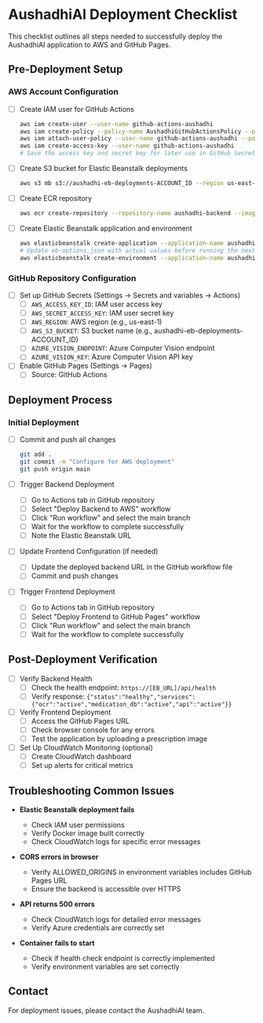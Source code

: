 # AushadhiAI Deployment Checklist

This checklist outlines all steps needed to successfully deploy the AushadhiAI application to AWS and GitHub Pages.

## Pre-Deployment Setup

### AWS Account Configuration

- [ ] Create IAM user for GitHub Actions
  ```bash
  aws iam create-user --user-name github-actions-aushadhi
  aws iam create-policy --policy-name AushadhiGitHubActionsPolicy --policy-document file://github-actions-policy.json
  aws iam attach-user-policy --user-name github-actions-aushadhi --policy-arn arn:aws:iam::ACCOUNT_ID:policy/AushadhiGitHubActionsPolicy
  aws iam create-access-key --user-name github-actions-aushadhi
  # Save the access key and secret key for later use in GitHub Secrets
  ```

- [ ] Create S3 bucket for Elastic Beanstalk deployments
  ```bash
  aws s3 mb s3://aushadhi-eb-deployments-ACCOUNT_ID --region us-east-1
  ```

- [ ] Create ECR repository
  ```bash
  aws ecr create-repository --repository-name aushadhi-backend --image-scanning-configuration scanOnPush=true
  ```

- [ ] Create Elastic Beanstalk application and environment
  ```bash
  aws elasticbeanstalk create-application --application-name aushadhi-backend --description "AushadhiAI Backend API"
  # Update eb-options.json with actual values before running the next command
  aws elasticbeanstalk create-environment --application-name aushadhi-backend --environment-name aushadhi-production --solution-stack-name "64bit Amazon Linux 2 v3.5.1 running Docker" --option-settings file://eb-options.json
  ```

### GitHub Repository Configuration

- [ ] Set up GitHub Secrets (Settings → Secrets and variables → Actions)
  - [ ] `AWS_ACCESS_KEY_ID`: IAM user access key
  - [ ] `AWS_SECRET_ACCESS_KEY`: IAM user secret key
  - [ ] `AWS_REGION`: AWS region (e.g., us-east-1)
  - [ ] `AWS_S3_BUCKET`: S3 bucket name (e.g., aushadhi-eb-deployments-ACCOUNT_ID)
  - [ ] `AZURE_VISION_ENDPOINT`: Azure Computer Vision endpoint
  - [ ] `AZURE_VISION_KEY`: Azure Computer Vision API key

- [ ] Enable GitHub Pages (Settings → Pages)
  - [ ] Source: GitHub Actions

## Deployment Process

### Initial Deployment

- [ ] Commit and push all changes
  ```bash
  git add .
  git commit -m "Configure for AWS deployment"
  git push origin main
  ```

- [ ] Trigger Backend Deployment
  - [ ] Go to Actions tab in GitHub repository
  - [ ] Select "Deploy Backend to AWS" workflow
  - [ ] Click "Run workflow" and select the main branch
  - [ ] Wait for the workflow to complete successfully
  - [ ] Note the Elastic Beanstalk URL

- [ ] Update Frontend Configuration (if needed)
  - [ ] Update the deployed backend URL in the GitHub workflow file
  - [ ] Commit and push changes

- [ ] Trigger Frontend Deployment
  - [ ] Go to Actions tab in GitHub repository
  - [ ] Select "Deploy Frontend to GitHub Pages" workflow
  - [ ] Click "Run workflow" and select the main branch
  - [ ] Wait for the workflow to complete successfully

## Post-Deployment Verification

- [ ] Verify Backend Health
  - [ ] Check the health endpoint: `https://[EB_URL]/api/health`
  - [ ] Verify response: `{"status":"healthy","services":{"ocr":"active","medication_db":"active","api":"active"}}`

- [ ] Verify Frontend Deployment
  - [ ] Access the GitHub Pages URL
  - [ ] Check browser console for any errors
  - [ ] Test the application by uploading a prescription image

- [ ] Set Up CloudWatch Monitoring (optional)
  - [ ] Create CloudWatch dashboard
  - [ ] Set up alerts for critical metrics

## Troubleshooting Common Issues

- **Elastic Beanstalk deployment fails**
  - Check IAM user permissions
  - Verify Docker image built correctly
  - Check CloudWatch logs for specific error messages

- **CORS errors in browser**
  - Verify ALLOWED_ORIGINS in environment variables includes GitHub Pages URL
  - Ensure the backend is accessible over HTTPS

- **API returns 500 errors**
  - Check CloudWatch logs for detailed error messages
  - Verify Azure credentials are correctly set

- **Container fails to start**
  - Check if health check endpoint is correctly implemented
  - Verify environment variables are set correctly

## Contact

For deployment issues, please contact the AushadhiAI team. 
